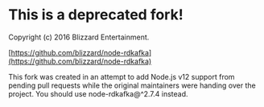 This is a deprecated fork!
==============================================

Copyright (c) 2016 Blizzard Entertainment.

[https://github.com/blizzard/node-rdkafka](https://github.com/blizzard/node-rdkafka)

This fork was created in an attempt to add Node.js v12 support 
from pending pull requests while the original maintainers 
were handing over the project. You should use node-rdkafka@^2.7.4 instead.
